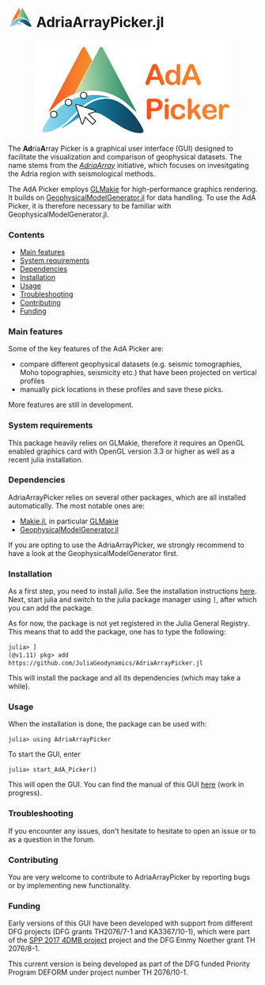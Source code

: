 
<h1> <img src="./assets/AdA_Picker_logo.png" alt="AdriaArrayPicker.jl" width="50"> AdriaArrayPicker.jl </h1>

<p align="center"><img src="./assets/AdA_Picker_logo_tr.png" alt="AdriaArrayPicker.jl" width="400"></p>

The **Ad**ria**A**rray Picker is a graphical user interface (GUI) designed to facilitate the visualization and comparison of geophysical datasets. The name stems from the [*AdriaArray*](https://orfeus.readthedocs.io/en/latest/adria_array_main.html) initiative, which focuses on invesitgating the Adria region with seismological methods.

The AdA Picker employs [GLMakie](https://docs.makie.org/stable/explanations/backends/glmakie.html) for high-performance graphics rendering. It builds on [GeophysicalModelGenerator.jl](https://github.com/JuliaGeodynamics/GeophysicalModelGenerator.jl) for data handling. To use the AdA Picker, it is therefore necessary to be familiar with GeophysicalModelGenerator.jl.

### Contents
  - [Main features](#main-features)
  - [System requirements](#system-requirements)
  - [Dependencies](#dependencies)
  - [Installation](#installation)
  - [Usage](#usage)
  - [Troubleshooting](#troubleshooting)
  - [Contributing](#contributing)
  - [Funding](#funding)

### Main features
Some of the key features of the AdA Picker are:
  - compare different geophysical datasets (e.g. seismic tomographies, Moho topographies, seismicity etc.) that have been projected on vertical profiles
  - manually pick locations in these profiles and save these picks.

More features are still in development.

### System requirements
This package heavily relies on GLMakie, therefore it requires an OpenGL enabled graphics card with OpenGL version 3.3 or higher as well as a recent julia installation.

### Dependencies
AdriaArrayPicker relies on several other packages, which are all installed automatically. The most notable ones are:
- [Makie.jl](https://github.com/MakieOrg/Makie.jl), in particular [GLMakie](https://docs.makie.org/stable/explanations/backends/glmakie.html)
- [GeophysicalModelGenerator.jl](https://github.com/JuliaGeodynamics/GeophysicalModelGenerator.jl)

If you are opting to use the AdriaArrayPicker, we strongly recommend to have a look at the GeophysicalModelGenerator first.

### Installation
As a first step, you need to install *julia*. See the installation instructions [here](https://julialang.org/install/). Next, start julia and switch to the julia package manager using `]`, after which you can add the package.

As for now, the package is not yet registered in the Julia General Registry. This means that to add the package, one has to type the following:
```julia-repl
julia> ]
(@v1.11) pkg> add https://github.com/JuliaGeodynamics/AdriaArrayPicker.jl
```

This will install the package and all its dependencies (which may take a while).

### Usage
When the installation is done, the package can be used with:
```julia-repl
julia> using AdriaArrayPicker
```
To start the GUI, enter 
```julia-repl
julia> start_AdA_Picker()
```
This will open the GUI. You can find the manual of this GUI [here]() (work in progress). 

### Troubleshooting
If you encounter any issues, don't hesitate to hesitate to open an issue or to as a question in the forum. 

### Contributing
You are very welcome to contribute to AdriaArrayPicker by reporting bugs or by implementing new functionality.

### Funding
Early versions of this GUI have been developed with support from different DFG projects (DFG grants TH2076/7-1 and KA3367/10-1), which were part of the [SPP 2017 4DMB project](http://www.spp-mountainbuilding.de) project and the DFG Emmy Noether grant TH 2076/8-1.

This current version is being developed as part of the DFG funded Priority Program DEFORM under project number TH 2076/10-1.